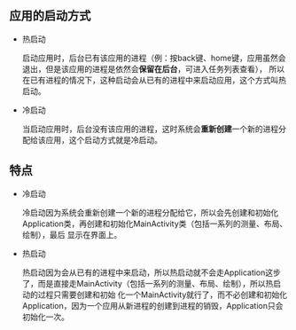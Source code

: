 ## 应用的启动方式

* 热启动

  启动应用时，后台已有该应用的进程（例：按back键、home键，应用虽然会退出，但是该应用的进程是依然会**保留在后台**，可进入任务列表查看），
  所以在已有进程的情况下，这种启动会从已有的进程中来启动应用，这个方式叫热启动。

* 冷启动

  当启动应用时，后台没有该应用的进程，这时系统会**重新创建**一个新的进程分配给该应用，这个启动方式就是冷启动。
  
## 特点

* 冷启动
  
  冷启动因为系统会重新创建一个新的进程分配给它，所以会先创建和初始化Application类，再创建和初始化MainActivity类（包括一系列的测量、布局、绘制），最后
  显示在界面上。

* 热启动

  热启动因为会从已有的进程中来启动，所以热启动就不会走Application这步了，而是直接走MainActivity（包括一系列的测量、布局、绘制），所以热启动的过程只需要创建和初始
  化一个MainActivity就行了，而不必创建和初始化Application，因为一个应用从新进程的创建到进程的销毁，Application只会初始化一次。
